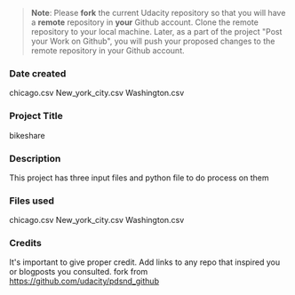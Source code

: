 >**Note**: Please **fork** the current Udacity repository so that you will have a **remote** repository in **your** Github account. Clone the remote repository to your local machine. Later, as a part of the project "Post your Work on Github", you will push your proposed changes to the remote repository in your Github account.

### Date created
chicago.csv
New_york_city.csv
Washington.csv

### Project Title
bikeshare

### Description
This project has three input files and python file to do process on them

### Files used
chicago.csv
New_york_city.csv
Washington.csv

### Credits
It's important to give proper credit. Add links to any repo that inspired you or blogposts you consulted.
fork from https://github.com/udacity/pdsnd_github